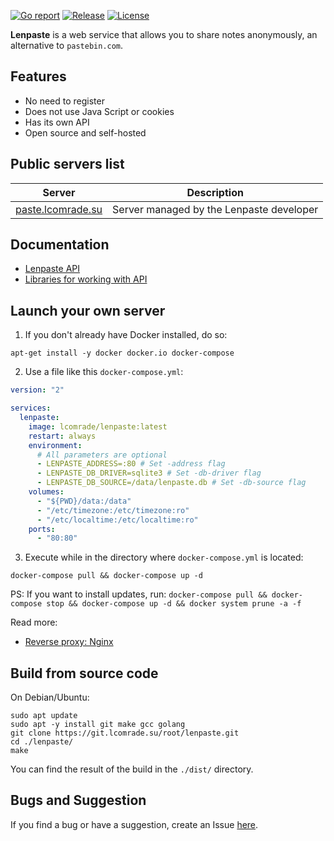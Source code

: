 [![Go report](https://goreportcard.com/badge/github.com/lcomrade/lenpaste?style=flat-square)](https://goreportcard.com/report/github.com/lcomrade/lenpaste)
[![Release](https://img.shields.io/github/v/release/lcomrade/lenpaste?style=flat-square)](https://github.com/lcomrade/lenpaste/releases/latest)
[![License](https://img.shields.io/github/license/lcomrade/lenpaste?style=flat-square)](https://github.com/lcomrade/lenpaste/blob/main/LICENSE)

**Lenpaste** is a web service that allows you to share notes anonymously, an alternative to `pastebin.com`.


## Features
- No need to register
- Does not use Java Script or cookies
- Has its own API
- Open source and self-hosted



## Public servers list
| Server                                         | Description                              |
| ---------------------------------------------- | ---------------------------------------- |
| [paste.lcomrade.su](https://paste.lcomrade.su) | Server managed by the Lenpaste developer |



## Documentation
- [Lenpaste API](https://paste.lcomrade.su/docs/apiv1)
- [Libraries for working with API](https://paste.lcomrade.su/docs/api_libs)



## Launch your own server
1. If you don't already have Docker installed, do so:
```
apt-get install -y docker docker.io docker-compose
```

2. Use a file like this `docker-compose.yml`:
```yaml
version: "2"

services:
  lenpaste:
    image: lcomrade/lenpaste:latest
    restart: always
    environment:
      # All parameters are optional
      - LENPASTE_ADDRESS=:80 # Set -address flag
      - LENPASTE_DB_DRIVER=sqlite3 # Set -db-driver flag
      - LENPASTE_DB_SOURCE=/data/lenpaste.db # Set -db-source flag
    volumes:
      - "${PWD}/data:/data"
      - "/etc/timezone:/etc/timezone:ro"
      - "/etc/localtime:/etc/localtime:ro"
    ports:
      - "80:80"
```

3. Execute while in the directory where `docker-compose.yml` is located:
```
docker-compose pull && docker-compose up -d
```

PS: If you want to install updates, run: `docker-compose pull && docker-compose stop && docker-compose up -d && docker system prune -a -f`

Read more:
- [Reverse proxy: Nginx](docs/reverse_proxy_nginx.md)


## Build from source code
On Debian/Ubuntu:
```
sudo apt update
sudo apt -y install git make gcc golang
git clone https://git.lcomrade.su/root/lenpaste.git
cd ./lenpaste/
make
```

You can find the result of the build in the `./dist/` directory.



## Bugs and Suggestion
If you find a bug or have a suggestion, create an Issue [here](https://git.lcomrade.su/root/lenpaste/issues).
